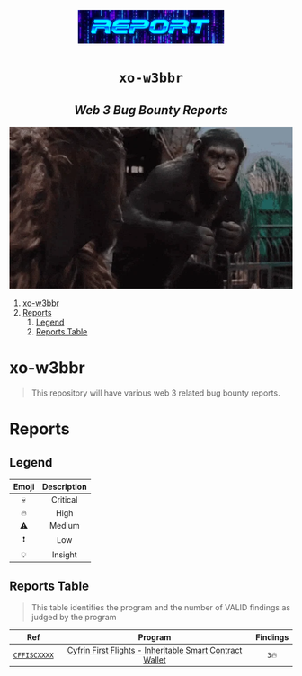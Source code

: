 <p align="center"><a href="https://x.com/xyizko" target="_blank" rel="noopener noreferrer"><img src="https://raw.githubusercontent.com/xyizko/xo-tagz/refs/heads/main/gfx/o.png"></a></p>

<h1 align="center"><code> xo-w3bbr </code></h1>
<h2 align="center"><i> Web 3 Bug Bounty Reports </i></h2>

[![](./gfx/t.webp)](https://x.com/xyizko)

1. [xo-w3bbr](#xo-w3bbr)
2. [Reports](#reports)
   1. [Legend](#legend)
   2. [Reports Table](#reports-table)


# xo-w3bbr
> This repository will have various web 3 related bug bounty reports. 

# Reports 

## Legend

Emoji | Description 
:--: | :--:
💀 | Critical 
🔥 | High
⚠️ | Medium 
❗ | Low
💡 | Insight

## Reports Table 

> This table identifies the program and the number of VALID findings as judged by the program

Ref | Program | Findings
:--: | :--: | :--:
[`CFFISCXXXX`](./cyf/README.MD) | [Cyfrin First Flights - Inheritable Smart Contract Wallet](https://codehawks.cyfrin.io/c/2025-03-inheritable-smart-contract-wallet) | `3`🔥
